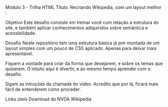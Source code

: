 Módulo 3 - Trilha HTML
Título: Recriando Wikipedia, com um layout melhor :

Objetivo
Este desafio consiste em treinar você com relação a estrutura do site, e também aplicar conhecimentos adiquiridos sobre semântica e acessibilidade.

Desafio
Neste repositório tem uma estrutura básica já pré-montada de um layout simples com um pouco de CSS aplicado. Apenas para deixar mais apresentável.

Fiquem a vontade para criar da forma que desejarem, e sobre os temas que quiserem. O intuito aqui é divertir, e ao mesmo tempo aprender com o desafio.

Sigam as intruções da chamada do vídeo. Acredito que por lá, ficará mais fácil de entenderem como proceder.

Links úteis
Download do NVDA
Wikipedia